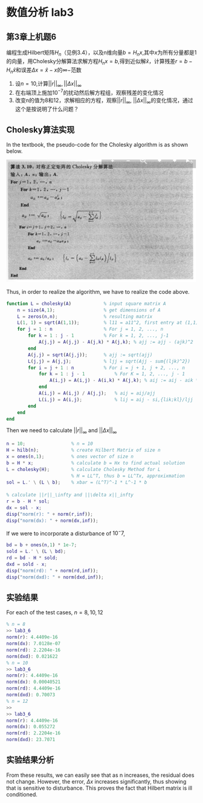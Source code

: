 # 数值分析 lab3

## 第3章上机题6

编程生成Hilbert矩阵$H_n$（见例3.4），以及n维向量$b= H_nx,$其中$x$为所有分量都是1的向量，用Cholesky分解算法求解方程$H_nx=b$,得到近似解$\hat{x}$，计算残差$r=b-H_n{\hat{x}}$和误差$\Delta x=\hat{x}-x$的$\infty-$范数

1. 设$n=10$,计算$||r||_{\infty},||\Delta x||_{\infty}$
2. 在右端顶上施加$10^{-7}$的扰动然后解方程组，观察残差的变化情况
3. 改变n的值为8和12，求解相应的方程，观察$||r||_\infty$, $||\Delta x||_\infty$的变化情况，通过这个是按说明了什么问题？

## Cholesky算法实现

In the textbook, the pseudo-code for the Cholesky algorithm is as shown below.

<img src="数值分析 lab3.assets/image-20210420093555114.png" alt="image-20210420093555114" style="zoom: 80%;" />

Thus, in order to realize the algorithm, we have to realize the code above. 

``` matlab
function L = cholesky(A)            % input square matrix A
    n = size(A,1);                  % get dimensions of A             
    L = zeros(n,n);                 % resulting matrix
    L(1, 1) = sqrt(A(1,1));         % l11 = a11^2, first entry at (1,1)
    for j = 1 : n                   % For j = 1, 2, ..., n
        for k = 1 : j - 1           % For k = 1, 2, ..., j-1
            A(j,j) = A(j,j) - A(j,k) * A(j,k); % ajj := ajj - (ajk)^2
        end
        A(j,j) = sqrt(A(j,j));      % ajj := sqrt(ajj)
        L(j,j) = A(j,j);            % ljj = sqrt(Ajj - sum{(ljk)^2})
        for i = j + 1 : n           % For i = j + 1, j + 2, ..., n
            for k = 1 : j - 1       	% For K = 1, 2, ..., j - 1
                A(i,j) = A(i,j) - A(i,k) * A(j,k); % aij := aij - aik * ajk
            end
            A(i,j) = A(i,j) / A(j,j);   % aij = aij/ajj
            L(i,j) = A(i,j);            % lij = aij - si,{lik;kl}/ljj
        end
    end
end
```

Then we need to calculate $||r||_\infty$ and $||\Delta x||_\infty$

```matlab
n = 10;                 % n = 10
H = hilb(n);            % create Hilbert Matrix of size n
x = ones(n,1);          % ones vector of size n 
b = H * x;              % calculate b = Hx to find actual solution
L = cholesky(H);        % calculate Cholesky Method for L
                        % H = LL^T, thus b = LL^Tx, approxixmation 
sol = L.' \ (L \ b);    % xbar = (L^T)^-1 * L^-1 * b

% calculate ||r||_\infty and ||\delta x||_infty
r = b - H * sol;
dx = sol - x;
disp("norm(r): " + norm(r,inf));
disp("norm(dx): " + norm(dx,inf));
```

If we were to incorporate a disturbance of $10^-7$,

```matlab
bd = b + ones(n,1) * 1e-7;  
sold = L.' \ (L \ bd);
rd = bd - H * sold;
dxd = sold - x;
disp("norm(rd): " + norm(rd,inf));
disp("norm(dxd): " + norm(dxd,inf));
```

## 实验结果

For each of the test cases, $n = 8, 10, 12$

```matlab
% n = 8
>> lab3_6
norm(r): 4.4409e-16
norm(dx): 7.0128e-07
norm(rd): 2.2204e-16
norm(dxd): 0.021622
% n = 10
>> lab3_6
norm(r): 4.4409e-16
norm(dx): 0.00040521
norm(rd): 4.4409e-16
norm(dxd): 0.70073
% n = 12
>> 
>> lab3_6
norm(r): 4.4409e-16
norm(dx): 0.055272
norm(rd): 2.2204e-16
norm(dxd): 23.7071
```

## 实验结果分析

From these results, we can easily see that as n increases, the residual does not change. However, the error, $\Delta x$ increases significantly, thus showing that is sensitive to disturbance. This proves the fact that Hilbert matrix is ill conditioned. 